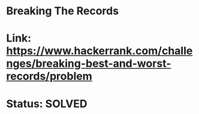 # Breaking The Records
# Link: https://www.hackerrank.com/challenges/breaking-best-and-worst-records/problem
# Status: SOLVED